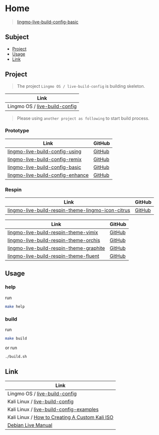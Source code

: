 

# Home

> [lingmo-live-build-config-basic](https://github.com/samwhelp/lingmo-live-build-config-basic)




## Subject

* [Project](#project)
* [Usage](#usage)
* [Link](#link)




## Project

> The project `Lingmo OS / live-build-config` is building skeleton.

| Link |
| ---- |
| Lingmo OS / [live-build-config](https://github.com/LingmoOS/live-build-config) |


> Please using `another project as following` to start build process.


### Prototype

| Link | GitHub |
| ---- | ------ |
| [lingmo-live-build-config-using](https://samwhelp.github.io/lingmo-live-build-config-using/) | [GitHub](https://github.com/samwhelp/lingmo-live-build-config-using) |
| [lingmo-live-build-config-remix](https://samwhelp.github.io/lingmo-live-build-config-remix/) | [GitHub](https://github.com/samwhelp/lingmo-live-build-config-remix) |
| [lingmo-live-build-config-basic](https://samwhelp.github.io/lingmo-live-build-config-basic/) | [GitHub](https://github.com/samwhelp/lingmo-live-build-config-basic) |
| [lingmo-live-build-config-enhance](https://samwhelp.github.io/lingmo-live-build-config-enhance/) | [GitHub](https://github.com/samwhelp/lingmo-live-build-config-enhance) |


### Respin

| Link | GitHub |
| ---- | ------ |
| [lingmo-live-build-respin-theme-lingmo-icon-citrus](https://samwhelp.github.io/lingmo-live-build-respin-theme-lingmo-icon-citrus/) | [GitHub](https://github.com/samwhelp/lingmo-live-build-respin-theme-lingmo-icon-citrus) |


| Link | GitHub |
| ---- | ------ |
| [lingmo-live-build-respin-theme-vimix](https://samwhelp.github.io/lingmo-live-build-respin-theme-vimix/) | [GitHub](https://github.com/samwhelp/lingmo-live-build-respin-theme-vimix) |
| [lingmo-live-build-respin-theme-orchis](https://samwhelp.github.io/lingmo-live-build-respin-theme-orchis/) | [GitHub](https://github.com/samwhelp/lingmo-live-build-respin-theme-orchis) |
| [lingmo-live-build-respin-theme-graphite](https://samwhelp.github.io/lingmo-live-build-respin-theme-graphite/) | [GitHub](https://github.com/samwhelp/lingmo-live-build-respin-theme-graphite) |
| [lingmo-live-build-respin-theme-fluent](https://samwhelp.github.io/lingmo-live-build-respin-theme-fluent/) | [GitHub](https://github.com/samwhelp/lingmo-live-build-respin-theme-fluent) |




## Usage


### help

run

``` sh
make help
```

### build

run

``` sh
make build
```

or run

``` sh
./build.sh
```




## Link

| Link |
| ---- |
| Lingmo OS / [live-build-config](https://github.com/LingmoOS/live-build-config) |
| Kali Linux / [live-build-config](https://gitlab.com/kalilinux/build-scripts/live-build-config) |
| Kali Linux / [live-build-config-examples](https://gitlab.com/kalilinux/recipes/live-build-config-examples) |
| Kali Linux / [How to Creating A Custom Kali ISO](https://www.kali.org/docs/development/live-build-a-custom-kali-iso/) |
| [Debian Live Manual](https://live-team.pages.debian.net/live-manual/html/live-manual/index.en.html) |
